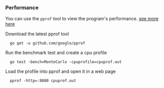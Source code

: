 ### Performance
You can use the `pprof` tool to view the program's performance.
[see more here](https://rakyll.org/pprof-ui/)

Download the latest pprof tool
```  
  go get -u github.com/google/pprof
```
Run the benchmark test and create a cpu profile
```
  go test -bench=MonteCarlo -cpuprofile=cpuprof.out
```
Load the profile into pprof and open it in a web page
```  
  pprof -http=:8080 cpuprof.out
```
